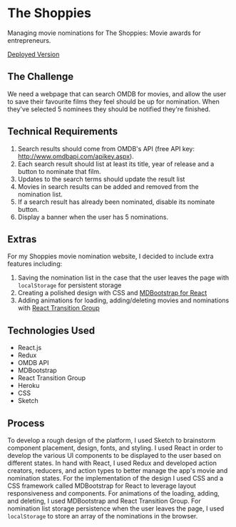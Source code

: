 # The Shoppies
Managing movie nominations for The Shoppies: Movie awards for entrepreneurs. 


[Deployed Version](https://the-shoppies-movie-nominations.herokuapp.com/)

## The Challenge 
We need a webpage that can search OMDB for movies, and allow the user to save their favourite films they feel should be up for nomination. When they've selected 5 nominees they should be notified they're finished.


## Technical Requirements
1. Search results should come from OMDB's API (free API key: http://www.omdbapi.com/apikey.aspx).
2. Each search result should list at least its title, year of release and a button to nominate that film.
3. Updates to the search terms should update the result list
4. Movies in search results can be added and removed from the nomination list.
5. If a search result has already been nominated, disable its nominate button.
6. Display a banner when the user has 5 nominations.

## Extras
For my Shoppies movie nomination website, I decided to include extra features including:
1. Saving the nomination list in the case that the user leaves the page with `localStorage` for persistent storage 
2. Creating a polished design with CSS and [MDBootstrap for React](https://mdbootstrap.com/docs/b5/react/)
3. Adding animations for loading, adding/deleting movies and nominations with [React Transition Group](https://reactcommunity.org/react-transition-group/)

## Technologies Used
- React.js
- Redux
- OMDB API
- MDBootstrap 
- React Transition Group 
- Heroku 
- CSS
- Sketch 

## Process
To develop a rough design of the platform, I used Sketch to brainstorm component placement, design, fonts, and styling. I used React in order to develop the various UI components to be displayed to the user based on different states. In hand with React, I used Redux and developed action creators, reducers, and action types to better manage the app's movie and nomination states. For the implementation of the design I used CSS and a CSS framework called MDBootstrap for React to leverage layout responsiveness and components. For animations of the loading, adding, and deleting, I used MDBootstrap and React Transition Group. For nomination list storage persistence when the user leaves the page, I used `localStorage` to store an array of the nominations in the browser.
